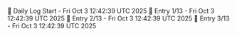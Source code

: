 📅 Daily Log Start - Fri Oct  3 12:42:39 UTC 2025
📌 Entry 1/13 - Fri Oct  3 12:42:39 UTC 2025
📌 Entry 2/13 - Fri Oct  3 12:42:39 UTC 2025
📌 Entry 3/13 - Fri Oct  3 12:42:39 UTC 2025
